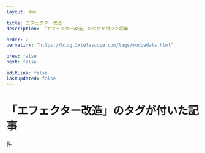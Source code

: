 ```yaml
---
layout: doc

title: エフェクター改造
description: 「エフェクター改造」のタグが付いた記事

order: 2
permalink: "https://blog.1xtelescope.com/tags/modpedals.html"

prev: false
next: false

editLink: false
lastUpdated: false
---
```


<script lang="ts" setup>
    import TaggedPostList   from "../.vitepress/components/TaggedPostList.vue"
    import PostCounter      from "../.vitepress/components/PostCounter.vue"
</script>

# 「エフェクター改造」のタグが付いた記事

<span class="text-base"><PostCounter tag="modpedals" /></span>件

<TaggedPostList tag="modpedals" />
